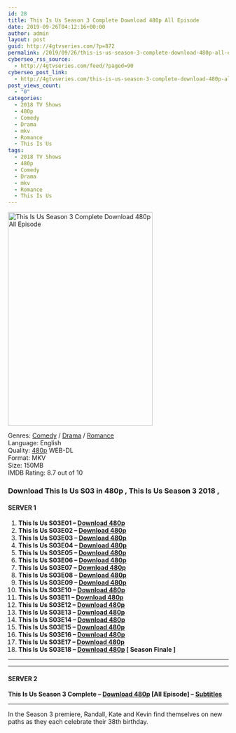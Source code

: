 ```yaml
---
id: 28
title: This Is Us Season 3 Complete Download 480p All Episode
date: 2019-09-26T04:12:16+00:00
author: admin
layout: post
guid: http://4gtvseries.com/?p=872
permalink: /2019/09/26/this-is-us-season-3-complete-download-480p-all-episode/
cyberseo_rss_source:
  - http://4gtvseries.com/feed/?paged=90
cyberseo_post_link:
  - http://4gtvseries.com/this-is-us-season-3-complete-download-480p-all-episode/
post_views_count:
  - "0"
categories:
  - 2018 TV Shows
  - 480p
  - Comedy
  - Drama
  - mkv
  - Romance
  - This Is Us
tags:
  - 2018 TV Shows
  - 480p
  - Comedy
  - Drama
  - mkv
  - Romance
  - This Is Us
---
```

<img loading="lazy" class="aligncenter" src="https://4.bp.blogspot.com/-a_-s1DdaM1w/XYw6ZyOeQeI/AAAAAAAAAOc/0TTCVY41WdAHgEXqrW2JUiiYeSziLgIEgCK4BGAYYCw/s1600/This%2BIs%2BUs%2BSeason%2B3.jpg" alt="This Is Us Season 3 Complete Download 480p All Episode" width="330" height="488" />

Genres: <a href="http://4gtvseries.com/tag/comedy/" data-wpel-link="internal">Comedy</a> /&nbsp;<a href="http://4gtvseries.com/tag/drama/" data-wpel-link="internal">Drama</a> / <a href="http://4gtvseries.com/tag/romance/" data-wpel-link="internal">Romance</a>  
Language: English  
Quality:&nbsp;<a href="http://4gtvseries.com/tag/480p/" data-wpel-link="internal">480p</a>&nbsp;WEB-DL  
Format: MKV  
Size: 150MB  
IMDB Rating: 8.7 out of 10

### **Download This Is Us S03 in 480p , This Is Us Season 3 2018 ,&nbsp;**

#### <span><strong>SERVER 1</strong></span>

  1. **This Is Us S03E01 – <a href="http://slink.dl480p.xyz/3IZI8y7h" data-wpel-link="external" target="_blank" rel="nofollow external noopener noreferrer" class="wpel-icon-left"><i class="wpel-icon fa fa-download" aria-hidden="true"></i>Download 480p</a>**
  2. **This Is Us S03E02 – <a href="http://slink.dl480p.xyz/ZR4l31" data-wpel-link="external" target="_blank" rel="nofollow external noopener noreferrer" class="wpel-icon-left"><i class="wpel-icon fa fa-download" aria-hidden="true"></i>Download 480p</a>**
  3. **This Is Us S03E03 – <a href="http://slink.dl480p.xyz/B0REgT7" data-wpel-link="external" target="_blank" rel="nofollow external noopener noreferrer" class="wpel-icon-left"><i class="wpel-icon fa fa-download" aria-hidden="true"></i>Download 480p</a>**
  4. **This Is Us S03E04 – <a href="http://slink.dl480p.xyz/LpGNsA" data-wpel-link="external" target="_blank" rel="nofollow external noopener noreferrer" class="wpel-icon-left"><i class="wpel-icon fa fa-download" aria-hidden="true"></i>Download 480p</a>**
  5. **This Is Us S03E05 – <a href="http://slink.dl480p.xyz/LFiyH" data-wpel-link="external" target="_blank" rel="nofollow external noopener noreferrer" class="wpel-icon-left"><i class="wpel-icon fa fa-download" aria-hidden="true"></i>Download 480p</a>**
  6. **This Is Us S03E06 – <a href="http://slink.dl480p.xyz/IiMgxuT" data-wpel-link="external" target="_blank" rel="nofollow external noopener noreferrer" class="wpel-icon-left"><i class="wpel-icon fa fa-download" aria-hidden="true"></i>Download 480p</a>**
  7. **This Is Us S03E07 – <a href="http://slink.dl480p.xyz/yeFSin" data-wpel-link="external" target="_blank" rel="nofollow external noopener noreferrer" class="wpel-icon-left"><i class="wpel-icon fa fa-download" aria-hidden="true"></i>Download 480p</a>**
  8. **This Is Us S03E08 – <a href="http://slink.dl480p.xyz/p2W6sFv" data-wpel-link="external" target="_blank" rel="nofollow external noopener noreferrer" class="wpel-icon-left"><i class="wpel-icon fa fa-download" aria-hidden="true"></i>Download 480p</a>**
  9. **This Is Us S03E09 – <a href="http://slink.dl480p.xyz/8zRIe" data-wpel-link="external" target="_blank" rel="nofollow external noopener noreferrer" class="wpel-icon-left"><i class="wpel-icon fa fa-download" aria-hidden="true"></i>Download 480p</a>**
 10. **This Is Us S03E10 – <a href="http://slink.dl480p.xyz/Sqt2gM" data-wpel-link="external" target="_blank" rel="nofollow external noopener noreferrer" class="wpel-icon-left"><i class="wpel-icon fa fa-download" aria-hidden="true"></i>Download 480p</a>**
 11. **This Is Us S03E11 – <a href="http://slink.dl480p.xyz/PM4WRv" data-wpel-link="external" target="_blank" rel="nofollow external noopener noreferrer" class="wpel-icon-left"><i class="wpel-icon fa fa-download" aria-hidden="true"></i>Download 480p</a>**
 12. **This Is Us S03E12 – <a href="http://slink.dl480p.xyz/UQ4o9Tjx" data-wpel-link="external" target="_blank" rel="nofollow external noopener noreferrer" class="wpel-icon-left"><i class="wpel-icon fa fa-download" aria-hidden="true"></i>Download 480p</a>**
 13. **This Is Us S03E13 – <a href="http://slink.dl480p.xyz/olEW8pMZ" data-wpel-link="external" target="_blank" rel="nofollow external noopener noreferrer" class="wpel-icon-left"><i class="wpel-icon fa fa-download" aria-hidden="true"></i>Download 480p</a>**
 14. **This Is Us S03E14 – <a href="http://slink.dl480p.xyz/Jr3Rn5U" data-wpel-link="external" target="_blank" rel="nofollow external noopener noreferrer" class="wpel-icon-left"><i class="wpel-icon fa fa-download" aria-hidden="true"></i>Download 480p</a>**
 15. **This Is Us S03E15 – <a href="http://slink.dl480p.xyz/zcKws" data-wpel-link="external" target="_blank" rel="nofollow external noopener noreferrer" class="wpel-icon-left"><i class="wpel-icon fa fa-download" aria-hidden="true"></i>Download 480p</a>**
 16. **This Is Us S03E16 – <a href="http://slink.dl480p.xyz/59H6" data-wpel-link="external" target="_blank" rel="nofollow external noopener noreferrer" class="wpel-icon-left"><i class="wpel-icon fa fa-download" aria-hidden="true"></i>Download 480p</a>**
 17. **This Is Us S03E17 – <a href="http://slink.dl480p.xyz/qLlnGcOb" data-wpel-link="external" target="_blank" rel="nofollow external noopener noreferrer" class="wpel-icon-left"><i class="wpel-icon fa fa-download" aria-hidden="true"></i>Download 480p</a>**
 18. **This Is Us S03E18 – <a href="http://slink.dl480p.xyz/lJvnv" data-wpel-link="external" target="_blank" rel="nofollow external noopener noreferrer" class="wpel-icon-left"><i class="wpel-icon fa fa-download" aria-hidden="true"></i>Download 480p</a> [ Season Finale ]**

* * *

* * *

#### <span><strong>SERVER 2</strong></span>

**This Is Us Season 3 Complete – <a href="http://dl480p.xyz/644/" data-wpel-link="external" target="_blank" rel="nofollow external noopener noreferrer" class="wpel-icon-left"><i class="wpel-icon fa fa-download" aria-hidden="true"></i>Download 480p</a> [All Episode] – <a href="https://subscene.com/subtitles/this-is-us-third-season" data-wpel-link="external" target="_blank" rel="nofollow external noopener noreferrer" class="wpel-icon-left"><i class="wpel-icon fa fa-download" aria-hidden="true"></i>Subtitles</a>**

* * *

In the Season 3 premiere, Randall, Kate and Kevin find themselves on new paths as they each celebrate their 38th birthday.

<div align="center">
</div>